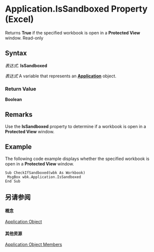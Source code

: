 
# Application.IsSandboxed Property (Excel)

Returns  **True** if the specified workbook is open in a **Protected View** window. Read-only


## Syntax

 _表达式_. **IsSandboxed**

 _表达式_ A variable that represents an **[Application](19b73597-5cf9-4f56-8227-b5211f657f6f.md)** object.


### Return Value

 **Boolean**


## Remarks

Use the  **IsSandboxed** property to determine if a workbook is open in a **Protected View** window.


## Example

The following code example displays whether the specified workbook is open in a  **Protected View** window.


```
Sub CheckIfSandboxed(wbk As Workbook) 
 MsgBox wbk.Application.IsSandboxed 
End Sub
```


## 另请参阅


#### 概念


[Application Object](19b73597-5cf9-4f56-8227-b5211f657f6f.md)
#### 其他资源


[Application Object Members](http://msdn.microsoft.com/library/4cb9ca42-8d07-cc9c-2d80-4eb9a5921e1e%28Office.15%29.aspx)